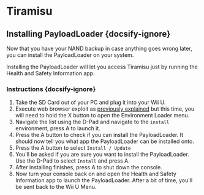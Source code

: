 # Tiramisu

## Installing PayloadLoader {docsify-ignore}

Now that you have your NAND backup in case anything goes wrong later, you can install the PayloadLoader on your system.

Installing the PayloadLoader will let you access Tiramisu just by running the Health and Safety Information app.

### Instructions {docsify-ignore}

1. Take the SD Card out of your PC and plug it into your Wii U.
1. Execute web browser exploit as [previously explained](browser-exploit) but this time, you will need to hold the X button to open the Environment Loader menu.
1. Navigate the list using the D-Pad and navigate to the `install` environment, press A to launch it.
1. Press the A button to check if you can install the PayloadLoader. It should now tell you what app the PayloadLoader can be installed onto.
1. Press the A button to select `Install / Update`
1. You'll be asked if you are sure you want to install the PayloadLoader. Use the D-Pad to select `Install` and press A.
1. After installing finishes, press A to shut down the console.
1. Now turn your console back on and open the Health and Safety Information app to launch the PayloadLoader. After a bit of time, you'll be sent back to the Wii U Menu.
